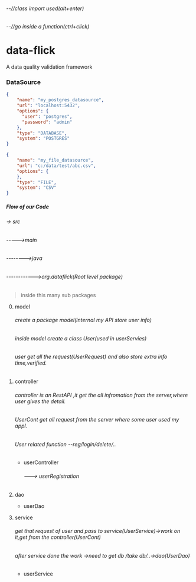 ###### --//class import used(alt+enter)
###### --//go inside a function(ctrl+click)

# data-flick
A data quality validation framework

### DataSource
    
```json
{
    "name": "my_postgres_datasource",
    "url": "localhost:5432",
    "options": {
      "user": "postgres",
      "password": "admin"
    },
    "type": "DATABASE",
    "system": "POSTGRES"
}
```

```json
{
    "name": "my_file_datasource",
    "url": "c:/data/test/abc.csv",
    "options": {
    },
    "type": "FILE",
    "system": "CSV"
}
```
##### Flow of our Code
###### -> src
###### ----->main
###### -------->java
###### ------------>org.dataflick(Root level package)
>inside this many sub packages
0.  model
    ###### create a  package model(internal my API store user info)
    ###### inside model create a class User(used in userServies)
    ###### user get all the request(UserRequest) and also store extra info time,verified.

    
1.  controller 
    ###### controller is an RestAPI ,it get the all infromation from the server,where user gives the detail.
    ###### UserCont get all request from the server where some user used my appl.
    ###### User related function --reg/login/delete/..
    *   userController
        ###### ---> userRegistration
2.  dao
    *   userDao
    
3.  service
    ###### get that request of user and pass to service(UserService)->work on it,get from the controller(UserCont)
    ###### after service done the work ->need to get db /take db/..->dao(UserDao)
    * userService 
      


